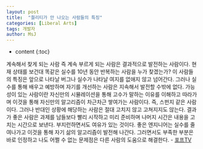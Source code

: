 ```yaml
---
layout: post
title:  "퀄리티가 안 나오는 사람들의 특징"
categories: [Liberal Arts]
tags: 개발자
author: MsJ
---
```


* content
{:toc}

계속해서 찾게 되는 사람 즉 계속 부르게 되는 사람은 결과적으로 발전하는 사람이다. 현재 상태를 보건대 똑같은 실수를 10년 동안 반복하는 사람을 누가 찾겠는가? 이 사람들의 특징은 앞으로 나타날 버그나 실수가 나타날 여지를 없애지 않고 넘어간다. 그러나 실수를 통해 배우고 예방하며 자기를 개선하는 사람은 지속해서 발전할 수밖에 없다. 가능성이 있는 사람이란 자신만의 시뮬레이션을 통해 고수가 말하는 이유를 이해하고 따라가며 이것을 통해 자신만의 알고리즘이 차근차근 쌓여가는 사람이다. 즉, 스펀지 같은 사람이다. 그러나 반대인 상황에 해당하는 사람은 절대 고치지 않고 고쳐지지도 않는다. 결과가 좋은 사람은 과제를 남들보다 빨리 시작하고 미리 준비하며 나머지 시간은 내용을 고치는 시간으로 보낸다. 부지런하면서도 여유가 있는 것이다. 좋은 엔지니어는 실수를 줄여나가고 이것을 통해 자기 삶의 알고리즘이 발전해 나간다. 그러면서도 부족한 부분은 바로 인정하고 나도 어쩔 수 없는 문제점은 다른 사람의 도움으로 해결한다. - [포프TV](https://www.youtube.com/watch?v=xUieIoMo3r8)
